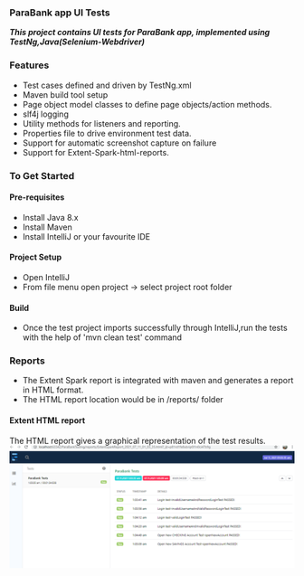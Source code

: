 <h3> ParaBank app UI Tests </h3>
<p>
<i><strong>This project contains UI tests for ParaBank app, implemented using TestNg,Java(Selenium-Webdriver)</strong></i>
</p>

### Features
* Test cases defined and driven by TestNg.xml
* Maven build tool setup
* Page object model classes to define page objects/action methods.
* slf4j logging
* Utility methods for listeners and reporting.
* Properties file to drive environment test data.
* Support for automatic screenshot capture on failure  
* Support for Extent-Spark-html-reports.

### To Get Started
#### Pre-requisites
- Install Java 8.x
- Install Maven
- Install IntelliJ or your favourite IDE

#### Project Setup
- Open IntelliJ
- From file menu open project -> select project root folder

#### Build
- Once the test project imports successfully through IntelliJ,run the tests with the help of 'mvn clean test' command

### Reports
- The Extent Spark report is integrated with maven and generates a report in HTML format.
- The HTML report location would be in /reports/ folder

#### Extent HTML report
The HTML report gives a graphical representation of the test results.
![extent-report-html](readme-files/images/extent_report.png)
